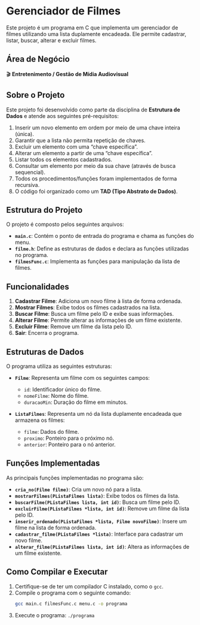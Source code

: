 # Gerenciador de Filmes

Este projeto é um programa em C que implementa um gerenciador de filmes utilizando uma lista duplamente encadeada. Ele permite cadastrar, listar, buscar, alterar e excluir filmes.


## Área de Negócio

🎬 **Entretenimento / Gestão de Mídia Audiovisual**

## Sobre o Projeto

Este projeto foi desenvolvido como parte da disciplina de **Estrutura de Dados** e atende aos seguintes pré-requisitos:

1. Inserir um novo elemento em ordem por meio de uma chave inteira (única).  
2. Garantir que a lista não permita repetição de chaves.  
3. Excluir um elemento com uma “chave específica”.  
4. Alterar um elemento a partir de uma “chave específica”.  
5. Listar todos os elementos cadastrados.  
6. Consultar um elemento por meio da sua chave (através de busca sequencial).  
7. Todos os procedimentos/funções foram implementados de forma recursiva.  
8. O código foi organizado como um **TAD (Tipo Abstrato de Dados)**.

## Estrutura do Projeto

O projeto é composto pelos seguintes arquivos:

- **`main.c`**: Contém o ponto de entrada do programa e chama as funções do menu.
- **`filme.h`**: Define as estruturas de dados e declara as funções utilizadas no programa.
- **`filmesFunc.c`**: Implementa as funções para manipulação da lista de filmes.

## Funcionalidades

1. **Cadastrar Filme**: Adiciona um novo filme à lista de forma ordenada.
2. **Mostrar Filmes**: Exibe todos os filmes cadastrados na lista.
3. **Buscar Filme**: Busca um filme pelo ID e exibe suas informações.
4. **Alterar Filme**: Permite alterar as informações de um filme existente.
5. **Excluir Filme**: Remove um filme da lista pelo ID.
6. **Sair**: Encerra o programa.

## Estruturas de Dados

O programa utiliza as seguintes estruturas:

- **`Filme`**: Representa um filme com os seguintes campos:
  - `id`: Identificador único do filme.
  - `nomeFilme`: Nome do filme.
  - `duracaoMin`: Duração do filme em minutos.

- **`ListaFilmes`**: Representa um nó da lista duplamente encadeada que armazena os filmes:
  - `filme`: Dados do filme.
  - `proximo`: Ponteiro para o próximo nó.
  - `anterior`: Ponteiro para o nó anterior.

## Funções Implementadas

As principais funções implementadas no programa são:

- **`cria_no(Filme filme)`**: Cria um novo nó para a lista.
- **`mostrarFilmes(PListaFilmes lista)`**: Exibe todos os filmes da lista.
- **`buscarFilme(PListaFilmes lista, int id)`**: Busca um filme pelo ID.
- **`excluirFilme(PListaFilmes *lista, int id)`**: Remove um filme da lista pelo ID.
- **`inserir_ordenado(PListaFilmes *lista, Filme novoFilme)`**: Insere um filme na lista de forma ordenada.
- **`cadastrar_filme(PListaFilmes *lista)`**: Interface para cadastrar um novo filme.
- **`alterar_filme(PListaFilmes lista, int id)`**: Altera as informações de um filme existente.

## Como Compilar e Executar

1. Certifique-se de ter um compilador C instalado, como o `gcc`.
2. Compile o programa com o seguinte comando:
   ```bash
   gcc main.c filmesFunc.c menu.c -o programa
3. Execute o programa:
    `./programa`
